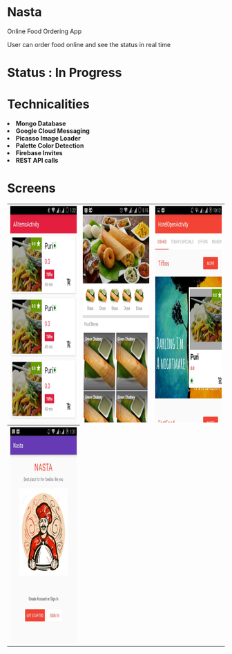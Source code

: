 # Nasta
Online Food Ordering App

User can order food online and see the status in real time

<h1> Status : In Progress</h1>

<h1>Technicalities</h1>
   
  
  <b><li>Mongo Database</li></b>
  <b> <li>Google Cloud Messaging</li></b>
   <b> <li>Picasso Image Loader</li></b>
    <b><li>Palette Color Detection</li></b>
   <b> <li>Firebase Invites</li></b>
    <b><li>REST API calls</li></b>
    
<h1>Screens</h1>

<table>
<tr>

<th><img width="500px" height="500px" src="Images/1.jpeg"/></th>
<th><img width="500px" height="500px" src="Images/2.jpeg"/></th>

<th><img width="500px" height="500px" src="Images/3.jpeg"/></th>
</tr>
<tr>

<th><img width="500px" height="500px" src="Images/4.jpeg"/></th>
</tr>
<table>

    


